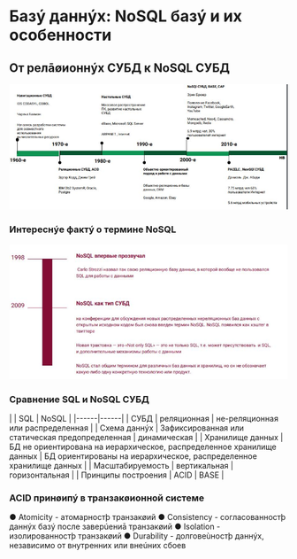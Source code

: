 # Базý даннýх: NoSQL базý и их особенности

## От релāøионнýх СУБД к NoSQL СУБД

![img](https://github.com/IlyaGall/C-/blob/main/34%20%D0%91%D0%B0%D0%B7%D1%8B%20%D0%B4%D0%B0%D0%BD%D0%BD%D1%8B%D1%85%20NoSQL%20%D0%B1%D0%B0%D0%B7%D1%8B%20%D0%B8%20%D0%B8%D1%85%20%D0%BE%D1%81%D0%BE%D0%B1%D0%B5%D0%BD%D0%BD%D0%BE%D1%81%D1%82%D0%B8/IMG/1.JPG)

### Интереснýе фактý о термине NoSQL

![img](https://github.com/IlyaGall/C-/blob/main/34%20%D0%91%D0%B0%D0%B7%D1%8B%20%D0%B4%D0%B0%D0%BD%D0%BD%D1%8B%D1%85%20NoSQL%20%D0%B1%D0%B0%D0%B7%D1%8B%20%D0%B8%20%D0%B8%D1%85%20%D0%BE%D1%81%D0%BE%D0%B1%D0%B5%D0%BD%D0%BD%D0%BE%D1%81%D1%82%D0%B8/IMG/2.JPG)

### Сравнение SQL и NoSQL СУБД


| | SQL | NoSQL |
|------|------|
| CУБД | реляционная | не-реляционная или распределенная |
| Схема даннýх | Зафиксированная или статическая предопределенная | динамическая |
| Хранилище данных | БД не ориентирована на иерархическое, распределенное хранилище данных | БД ориентированы на иерархическое, распределенное хранилище данных |
| Масштабируемость | вертикальная | горизонтальная |
| Принципы построения | ACID | BASE |

### ACID принøипý в транзакøионной системе
● Atomicity - атомарностþ транзакøий
● Consistency - согласованностþ даннýх базý после заверúениā транзакøий
● Isolation - изолированностþ транзакøий
● Durability - долговеùностþ даннýх, независимо от внутренних или внеúних сбоев






